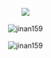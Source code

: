 <p align="center">
  <a href="https://jwkim96.tistory.com" targer="new">
    <img src="https://blograss.vercel.app/api?blog_type=tistory&blog_name=jwkim96&dark_mode=false&text_color=black&grass_color=black" />
  </a>
  <br><br>
  <img src="https://github-readme-stats.vercel.app/api?username=jinan159&show_icons=true&theme=highcontrast&include_all_commits=true&count_private=true" alt="jinan159" />
  <br><br>
  <img src="https://github-readme-stats.vercel.app/api/top-langs/?username=jinan159&hide=html,css,javascript,scss" alt="jinan159" />
</p>
